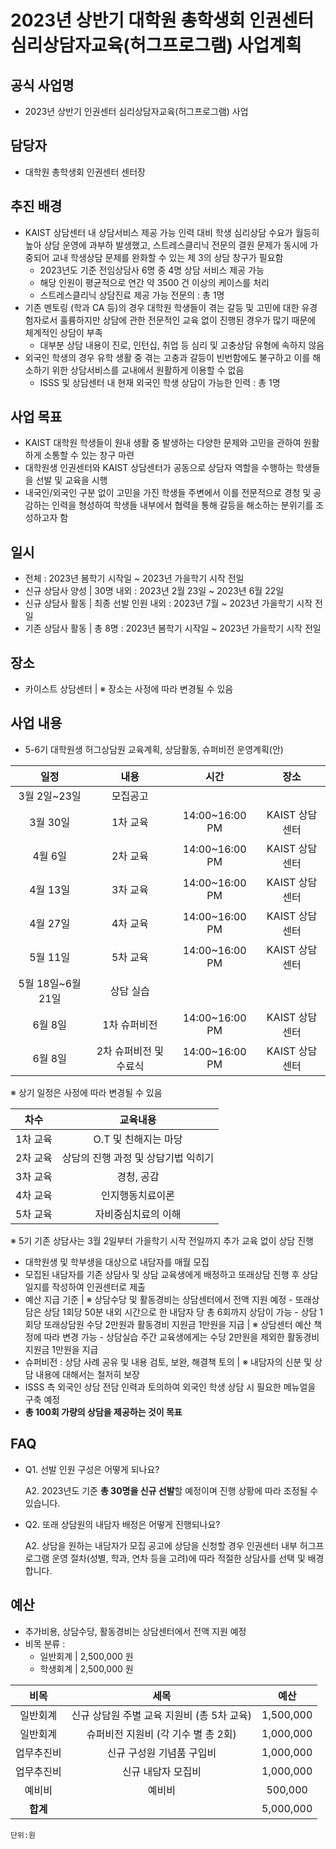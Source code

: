 ﻿2023년 상반기 대학원 총학생회 인권센터 심리상담자교육(허그프로그램) 사업계획
===

## 공식 사업명
- 2023년 상반기 인권센터 심리상담자교육(허그프로그램) 사업

## 담당자
- 대학원 총학생회 인권센터 센터장

## 추진 배경
- KAIST 상담센터 내 상담서비스 제공 가능 인력 대비 학생 심리상담 수요가 월등히 높아 상담 운영에 과부하 발생했고, 스트레스클리닉 전문의 결원 문제가 동시에 가중되어 교내 학생상담 문제를 완화할 수 있는 제 3의 상담 창구가 필요함
	- 2023년도 기준 전임상담사 6명 중 4명 상담 서비스 제공 가능
	- 해당 인원이 평균적으로 연간 약 3500 건 이상의 케이스를 처리
	- 스트레스클리닉 상담진료 제공 가능 전문의 : 총 1명
- 기존 멘토링 (학과 CA 등)의 경우 대학원 학생들이 겪는 갈등 및 고민에 대한 유경험자로서 훌륭하지만 상담에 관한 전문적인 교육 없이 진행된 경우가 많기 때문에 체계적인 상담이 부족
	- 대부분 상담 내용이 진로, 인턴십, 취업 등 심리 및 고충상담 유형에 속하지 않음
- 외국인 학생의 경우 유학 생활 중 겪는 고충과 갈등이 빈번함에도 불구하고 이를 해소하기 위한 상담서비스를 교내에서 원활하게 이용할 수 없음
	- ISSS 및 상담센터 내 현재 외국인 학생 상담이 가능한 인력 : 총 1명

## 사업 목표
- KAIST 대학원 학생들이 원내 생활 중 발생하는 다양한 문제와 고민을 관하여 원활하게 소통할 수 있는 창구 마련
- 대학원생 인권센터와 KAIST 상담센터가 공동으로 상담자 역할을 수행하는 학생들을 선발 및 교육을 시행
- 내국인/외국인 구분 없이 고민을 가진 학생들 주변에서 이를 전문적으로 경청 및 공감하는 인력을 형성하여 학생들 내부에서 협력을 통해 갈등을 해소하는 분위기를 조성하고자 함

## 일시
- 전체 : 2023년 봄학기 시작일 ~ 2023년 가을학기 시작 전일
- 신규 상담사 양성 | 30명 내외 : 2023년 2월 23일 ~ 2023년 6월 22일
- 신규 상담사 활동 | 최종 선발 인원 내외 : 2023년 7월 ~ 2023년 가을학기 시작 전일
- 기존 상담사 활동 | 총 8명 : 2023년 봄학기 시작일 ~ 2023년 가을학기 시작 전일

## 장소
- 카이스트 상담센터 | ※ 장소는 사정에 따라 변경될 수 있음

## 사업 내용
- 5-6기 대학원생 허그상담원 교육계획, 상담활동, 슈퍼비전 운영계획(안)

|  **일정** |   **내용**   | **시간** | **장소** |
|:----------:|:------------:|:--------:|:--------:|
|	3월 2일~23일	|	모집공고	|
|	3월 30일	| 1차 교육 |	14:00~16:00 PM	|	KAIST 상담센터	|
|	4월 6일	| 2차 교육 |	14:00~16:00 PM	|	KAIST 상담센터	|
|	4월 13일	| 3차 교육 |	14:00~16:00 PM	|	KAIST 상담센터	|
|	4월 27일	| 4차 교육 |	14:00~16:00 PM	|	KAIST 상담센터	|
|	5월 11일	| 5차 교육 | 14:00~16:00 PM	|	KAIST 상담센터	|
|	5월 18일~6월 21일	| 상담 실습 | 	|		|
|	6월 8일	| 1차 슈퍼비전 | 14:00~16:00 PM	|	KAIST 상담센터	|
|	6월 8일	| 2차 슈퍼비전 및 수료식 | 14:00~16:00 PM	|	KAIST 상담센터	|

※ 상기 일정은 사정에 따라 변경될 수 있음


|  **차수** |   **교육내용**   |
|:----------:|:------------:|
| 1차 교육 |	O.T 및 친해지는 마당	|
| 2차 교육 |	상담의 진행 과정 및 상담기법 익히기	|
| 3차 교육 |	경청, 공감	|
| 4차 교육 |	인지행동치료이론	|
| 5차 교육 | 자비중심치료의 이해	|

※ 5기 기존 상담사는 3월 2일부터 가을학기 시작 전일까지 추가 교육 없이 상담 진행

- 대학원생 및 학부생을 대상으로 내담자를 매월 모집 
- 모집된 내담자를 기존 상담사 및 상담 교육생에게 배정하고 또래상담 진행 후 상담일지를 작성하여 인권센터로 제출
- 예산 지급 기준 | ※ 상담수당 및 활동경비는 상담센터에서 전액 지원 예정
		- 또래상담은 상담 1회당 50분 내외 시간으로 한 내담자 당 총 6회까지 상담이 가능
		- 상담 1회당 또래상담원 수당 2만원과 활동경비 지원금 1만원을 지급 | ※ 상담센터 예산 책정에 따라 변경 가능
		- 상담실습 주간 교육생에게는 수당 2만원을 제외한 활동경비 지원금 1만원을 지급 
- 슈퍼비전 : 상담 사례 공유 및 내용 검토, 보완, 해결책 토의 | ※ 내담자의 신분 및 상담 내용에 대해서는 철저히 보장
- ISSS 측 외국인 상담 전담 인력과 토의하여 외국인 학생 상담 시 필요한 메뉴얼을 구축 예정
- **총 100회 가량의 상담을 제공하는 것이 목표**

## FAQ
- Q1. 선발 인원 구성은 어떻게 되나요?

	A2. 2023년도 기준 **총 30명을 신규 선발**할 예정이며 진행 상황에 따라 조정될 수 있습니다. 

- Q2. 또래 상담원의 내담자 배정은 어떻게 진행되나요?

	A2.  상담을 원하는 내담자가 모집 공고에 상담을 신청할 경우 인권센터 내부 허그프로그램 운영 절차(성별, 학과, 연차 등을 고려)에 따라 적절한 상담사를 선택 및 배경합니다. 


## 예산
- 추가비용, 상담수당, 활동경비는 상담센터에서 전액 지원 예정
- 비목 분류 : 
	- 일반회계 | 2,500,000 원
	- 학생회계 | 2,500,000 원

|  **비목** |   **세목**   | **예산** |
|:----------:|:------------:|:--------:|
|일반회계  | 신규 상담원 주별 교육 지원비 (총 5차 교육) | 1,500,000 |
|일반회계  | 슈퍼비전 지원비 (각 기수 별 총 2회) | 1,000,000 |
|업무추진비  | 신규 구성원 기념품 구입비 | 1,000,000 |
|업무추진비  | 신규 내담자 모집비 | 1,000,000 |
|예비비  | 예비비 | 500,000 |
|   **합계**  |              |    5,000,000    |

	단위:원

